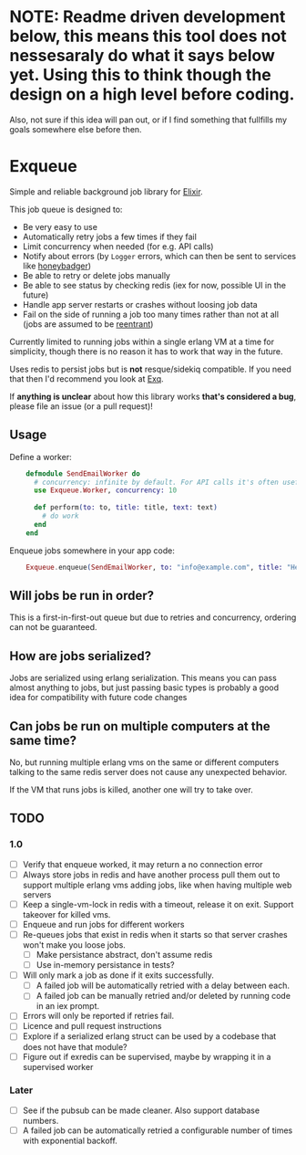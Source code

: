 # NOTE: Readme driven development below, this means this tool does not nessesaraly do what it says below yet. Using this to think though the design on a high level before coding.

Also, not sure if this idea will pan out, or if I find something that fullfills my goals somewhere else before then.

Exqueue
=======

Simple and reliable background job library for [Elixir](http://elixir-lang.org/).

This job queue is designed to:

* Be very easy to use
* Automatically retry jobs a few times if they fail
* Limit concurrency when needed (for e.g. API calls)
* Notify about errors (by `Logger` errors, which can then be sent to services like [honeybadger](https://github.com/joakimk/honeybadger))
* Be able to retry or delete jobs manually
* Be able to see status by checking redis (iex for now, possible UI in the future)
* Handle app server restarts or crashes without loosing job data
* Fail on the side of running a job too many times rather than not at all (jobs are assumed to be [reentrant](https://en.wikipedia.org/wiki/Reentrancy_(computing)))

Currently limited to running jobs within a single erlang VM at a time for simplicity, though there is no reason it has to work that way in the future.

Uses redis to persist jobs but is **not** resque/sidekiq compatible. If you need that then I'd recommend you look at [Exq](https://github.com/akira/exq).

If **anything is unclear** about how this library works **that's considered a bug**, please file an issue (or a pull request)!

## Usage

Define a worker:

```elixir
    defmodule SendEmailWorker do
      # concurrency: infinite by default. For API calls it's often useful to limit it.
      use Exqueue.Worker, concurrency: 10
      
      def perform(to: to, title: title, text: text)
        # do work
      end
    end
```

Enqueue jobs somewhere in your app code:

```elixir    
    Exqueue.enqueue(SendEmailWorker, to: "info@example.com", title: "Hello", text: "Hello, there!")
```

## Will jobs be run in order?

This is a first-in-first-out queue but due to retries and concurrency, ordering can not be guaranteed.

## How are jobs serialized?

Jobs are serialized using erlang serialization. This means you can pass almost anything to jobs, but just passing basic types is probably a good idea for compatibility with future code changes

## Can jobs be run on multiple computers at the same time?

No, but running multiple erlang vms on the same or different computers talking to the same redis server does not cause any unexpected behavior.

If the VM that runs jobs is killed, another one will try to take over.

## TODO

### 1.0

* [ ] Verify that enqueue worked, it may return a no connection error
* [ ] Always store jobs in redis and have another process pull them out to support multiple erlang vms adding jobs, like when having multiple web servers
* [ ] Keep a single-vm-lock in redis with a timeout, release it on exit. Support takeover for killed vms.
* [ ] Enqueue and run jobs for different workers
* [ ] Re-queues jobs that exist in redis when it starts so that server crashes won't make you loose jobs.
  - [ ] Make persistance abstract, don't assume redis
  - [ ] Use in-memory persistance in tests?
* [ ] Will only mark a job as done if it exits successfully.
  - [ ] A failed job will be automatically retried with a delay between each.
  - [ ] A failed job can be manually retried and/or deleted by running code in an iex prompt.
* [ ] Errors will only be reported if retries fail.
* [ ] Licence and pull request instructions
* [ ] Explore if a serialized erlang struct can be used by a codebase that does not have that module?
* [ ] Figure out if exredis can be supervised, maybe by wrapping it in a supervised worker

### Later

* [ ] See if the pubsub can be made cleaner. Also support database numbers.
* [ ] A failed job can be automatically retried a configurable number of times with exponential backoff.
